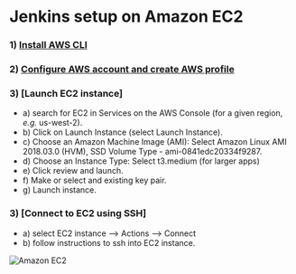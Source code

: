 # Jenkins setup on Amazon EC2

### 1) [Install AWS CLI](https://docs.aws.amazon.com/cli/latest/userguide/cli-chap-install.html)

### 2) [Configure AWS account and create AWS profile](https://docs.aws.amazon.com/cli/latest/userguide/cli-configure-profiles.html)

### 3) [Launch EC2 instance]
* a) search for EC2 in Services on the AWS Console (for a given region, *e.g.* us-west-2).
* b) Click on Launch Instance (select Launch Instance).
* c) Choose an Amazon Machine Image (AMI): Select Amazon Linux AMI 2018.03.0 (HVM), SSD Volume Type - ami-0841edc20334f9287.
* d) Choose an Instance Type: Select t3.medium (for larger apps)
* e) Click review and launch.
* f) Make or select and existing key pair.
* g) Launch instance.

### 3) [Connect to EC2 using SSH]
* a) select EC2 instance --> Actions --> Connect
* b) follow instructions to ssh into EC2 instance.

![Amazon EC2](https://github.com/singha53/udacity_capstone/blob/master/docs/ec2_connect.png)
